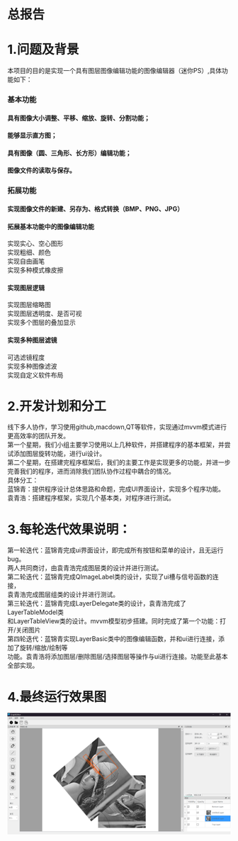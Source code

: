 总报告
=============

# 1.问题及背景

本项目的目的是实现一个具有图层图像编辑功能的图像编辑器（迷你PS）,具体功能如下：
### 基本功能<br>
#### 具有图像大小调整、平移、缩放、旋转、分割功能；<br>
#### 能够显示直方图；<br>
#### 具有图像（圆、三角形、长方形）编辑功能；<br>
#### 图像文件的读取与保存。<br>

### 拓展功能<br>
#### 实现图像文件的新建、另存为、格式转换（BMP、PNG、JPG）<br>

#### 拓展基本功能中的图像编辑功能<br>
实现实心、空心图形<br>
实现粗细、颜色<br>
实现自由画笔<br>
实现多种模式橡皮擦<br>

#### 实现图层逻辑<br>
实现图层缩略图<br>
实现图层透明度、是否可视<br>
实现多个图层的叠加显示<br>

#### 实现多种图层滤镜<br>
可选滤镜程度<br>
实现多种图像滤波<br>
实现自定义软件布局<br>

# 2.开发计划和分工
线下多人协作，学习使用github,macdown,QT等软件，实现通过mvvm模式进行更高效率的团队开发。<br>
第一个星期，我们小组主要学习使用以上几种软件，并搭建程序的基本框架，并尝试添加图层旋转功能，进行ui设计。<br>
第二个星期，在搭建完程序框架后，我们的主要工作是实现更多的功能，并进一步完善我们的程序，进而消除我们团队协作过程中耦合的情况。<br>
具体分工： <br>
蓝锦青：提供程序设计总体思路和命题，完成UI界面设计，实现多个程序功能。<br>
袁青浩：搭建程序框架，实现几个基本类，对程序进行测试。<br>


# 3.每轮迭代效果说明：
第一轮迭代：蓝锦青完成ui界面设计，即完成所有按钮和菜单的设计，且无运行bug。<br>
两人共同商讨，由袁青浩完成图层类的设计并进行测试。<br>
第二轮迭代：蓝锦青完成QImageLabel类的设计，实现了ui槽与信号函数的连接，<br>
袁青浩完成图层组类的设计并进行测试。<br>
第三轮迭代：蓝锦青完成LayerDelegate类的设计，袁青浩完成了LayerTableModel类<br>
和LayerTableView类的设计。mvvm模型初步搭建。同时完成了第一个功能：打开/关闭图片<br>
第四轮迭代：蓝锦青实现LayerBasic类中的图像编辑函数，并和ui进行连接，添加了旋转/缩放/绘制等<br>
功能。袁青浩将添加图层/删除图层/选择图层等操作与ui进行连接。功能至此基本全部实现。<br>

# 4.最终运行效果图
![图片显示失败](3.png "效果图")
